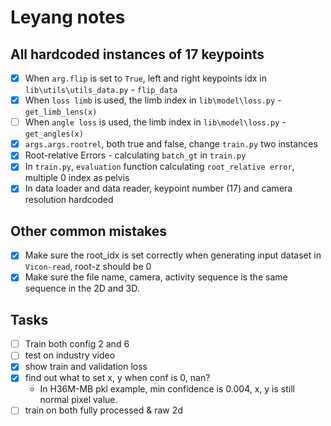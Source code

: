 # Leyang notes


## All hardcoded instances of 17 keypoints
- [x] When `arg.flip` is set to `True`, left and right keypoints idx in `lib\utils\utils_data.py` - `flip_data`
- [x] When `loss limb` is used, the limb index in `lib\model\loss.py` - `get_limb_lens(x)`
- [ ] When `angle loss` is used, the limb index in `lib\model\loss.py` - `get_angles(x)`
- [x] `args.args.rootrel`, both true and false, change `train.py` two instances
- [x] Root-relative Errors - calculating `batch_gt` in `train.py`
- [x] In `train.py`, `evaluation` function calculating `root_relative error`, multiple 0 index as pelvis
- [x] In data loader and data reader, keypoint number (17) and camera resolution hardcoded

## Other common mistakes
- [x] Make sure the root_idx is set correctly when generating input dataset in `Vicon-read`, root-z should be 0
- [x] Make sure the file name, camera, activity sequence is the same sequence in the 2D and 3D. 

## Tasks
- [ ] Train both config 2 and 6
- [ ] test on industry video
- [x] show train and validation loss
- [x] find out what to set x, y when conf is 0, nan?
  - In H36M-MB pkl example, min confidence is 0.004, x, y is still normal pixel value. 
- [ ] train on both fully processed & raw 2d